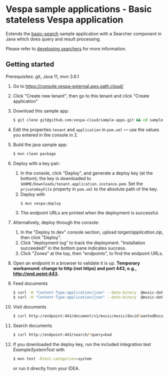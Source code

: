 <!-- Copyright 2017 Yahoo Holdings. Licensed under the terms of the Apache 2.0 license. See LICENSE in the project root. -->
# Vespa sample applications - Basic stateless Vespa application

Extends the [basic-search](../basic-search) sample application with a Searcher component in Java
which does query and result processing.

Please refer to
[developing searchers](http://docs.vespa.ai/documentation/searcher-development.html)
for more information.


## Getting started
Prerequisites: git, Java 11, mvn 3.6.1

1.  Go to https://console.vespa-external.aws.oath.cloud/

1.  Click "Create new tenant", then go to this tenant and click "Create application"

1.  Download this sample app:
     ```sh
     $ git clone git@github.com:vespa-cloud/sample-apps.git && cd sample-apps/basic-search-java
     ```
 
1.  Edit the properties `tenant` and `application` in `pom.xml` — use the values you entered in the console in 2. 

1.  Build the java sample app:
     ```sh
     $ mvn clean package
     ```
 
1.  Deploy with a key pair:
    1. In the console, click "Deploy", and generate a deploy key (at the bottom); the key is downloaded to
       `$HOME/Downloads/tenant.application.instance.pem`. Set the `privateKeyFile` property in 
       `pom.xml` to the absolute path of the key.
    1. Deploy with
       ```sh
       $ mvn vespa:deploy
       ```
    1. The endpoint URLs are printed when the deployment is successful.

1.  Alternatively, deploy through the console:
    1. In the "Deploy to dev" console section, upload _target/application.zip_, then click "Deploy".
    1. Click "deployment log" to track the deployment. "Installation succeeded!" in the bottom pane indicates success.
    1. Click "Zones" at the top, then "endpoints", to find the endpoint URLs.

1.  Open an endpoint in a browser to validate it is up.
    __Temporary workaround: change to http (not https) and port 443, e.g., http://end.point:443.__

1.  Feed documents
    ```sh
    $ curl -H "Content-Type:application/json" --data-binary  @music-data-1.json http://endpoint:443/document/v1/music/music/docid/1
    $ curl -H "Content-Type:application/json" --data-binary  @music-data-2.json http://endpoint:443/document/v1/music/music/docid/2
    ```

1.  Visit documents
    ```sh
    $ curl http://endpoint:443/document/v1/music/music/docid?wantedDocumentCount=100
    ```

1.  Search documents
    ```sh
    $ curl http://endpoint:443/search/?query=bad
    ```

1.  If you downloaded the deploy key, run the included integration test _ExampleSystemTest_ with
    ```sh
    $ mvn test -Dtest.categories=system
    ```
    or run it directly from your IDEA.
